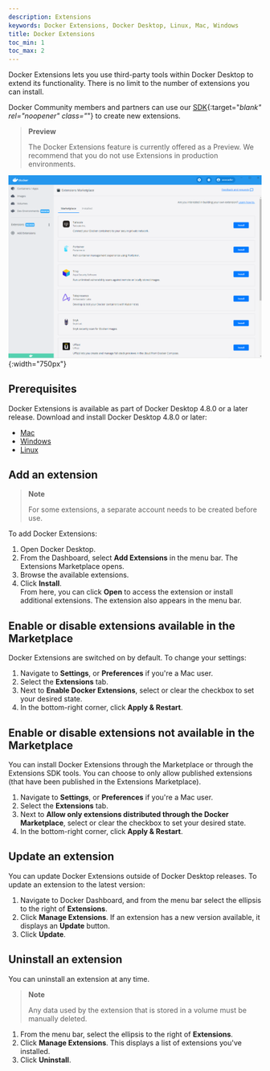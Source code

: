 ```yaml
---
description: Extensions
keywords: Docker Extensions, Docker Desktop, Linux, Mac, Windows
title: Docker Extensions
toc_min: 1
toc_max: 2
---
```


Docker Extensions lets you use third-party tools within Docker Desktop to extend its functionality. There is no limit to the number of extensions you can install.

Docker Community members and partners can use our [SDK](https://docker-desktop-extensions.netlify.app/){:target="_blank" rel="noopener" class="_"}  to create new extensions. 

> **Preview**
>
> The Docker Extensions feature is currently offered as a Preview. We recommend that you do not use Extensions in production environments.

![extenstions](images/extensions-image.PNG){:width="750px"}

## Prerequisites

Docker Extensions is available as part of Docker Desktop 4.8.0 or a later release. Download and install Docker Desktop 4.8.0 or later:

* [Mac](mac/release-notes/index.md)
* [Windows](windows/release-notes/index.md)
* [Linux](linux/index.md)

## Add an extension

>**Note**
>
> For some extensions, a separate account needs to be created before use.

To add Docker Extensions:

1. Open Docker Desktop.
2. From the Dashboard, select **Add Extensions** in the menu bar. 
The Extensions Marketplace opens. 
2. Browse the available extensions.
3. Click **Install**.<br>
From here, you can click **Open** to access the extension or install additional extensions. The extension also appears in the menu bar.

## Enable or disable extensions available in the Marketplace

 Docker Extensions are switched on by default. To change your settings:

1. Navigate to  **Settings**, or **Preferences** if you're a Mac user.
2. Select the **Extensions** tab.
3. Next to **Enable Docker Extensions**, select or clear the checkbox to set your desired state.
4. In the bottom-right corner, click **Apply & Restart**.

## Enable or disable extensions not available in the Marketplace

You can install Docker Extensions through the Marketplace or through the Extensions SDK tools. You can choose to only allow published extensions (that have been published in the Extensions Marketplace).

1. Navigate to **Settings**, or **Preferences** if you're a Mac user.
2. Select the **Extensions** tab.
3. Next to **Allow only extensions distributed through the Docker Marketplace**, select or clear the checkbox to set your desired state.
4. In the bottom-right corner, click **Apply & Restart**.

## Update an extension
You can update Docker Extensions outside of Docker Desktop releases. To update an extension to the latest version:

1. Navigate to Docker Dashboard, and from the menu bar select the ellipsis to the right of **Extensions**.
2. Click **Manage Extensions**.
If an extension has a new version available, it displays an **Update** button.
3. Click **Update**.

## Uninstall an extension
 You can uninstall an extension at any time. 
 
 > **Note**  
 >
 > Any data used by the extension that is stored in a volume must be manually deleted. 

1. From the menu bar, select the ellipsis to the right of **Extensions**.
2. Click **Manage Extensions**. This displays a list of extensions you've installed.
3. Click **Uninstall**.

